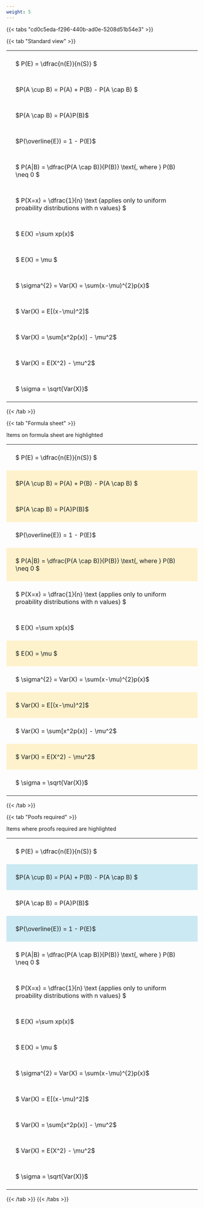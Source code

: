 ```yaml
---
weight: 5
---
```


{{< tabs "cd0c5eda-f296-440b-ad0e-5208d51b54e3" >}}

{{< tab "Standard view" >}}

<style type="text/css">
#T_8006f th.col_heading {
  text-align: left;
  font-size: 1em;
}
#T_8006f td {
  text-align: left;
  font-size: 1em;
  padding: 1.5em;
}
</style>
<table id="T_8006f">
  <thead>
  </thead>
  <tbody>
    <tr>
      <td id="T_8006f_row0_col0" class="data row0 col0" >$ P(E) = \dfrac{n(E)}{n(S)} $</td>
    </tr>
    <tr>
      <td id="T_8006f_row1_col0" class="data row1 col0" >$P(A \cup B) = P(A) + P(B) - P(A \cap B) $</td>
    </tr>
    <tr>
      <td id="T_8006f_row2_col0" class="data row2 col0" >$P(A \cap B)  = P(A)P(B)$</td>
    </tr>
    <tr>
      <td id="T_8006f_row3_col0" class="data row3 col0" >$P(\overline{E}) = 1 - P(E)$</td>
    </tr>
    <tr>
      <td id="T_8006f_row4_col0" class="data row4 col0" >$ P(A|B) = \dfrac{P(A \cap B)}{P(B)} \text{, where } P(B) \neq 0 $</td>
    </tr>
    <tr>
      <td id="T_8006f_row5_col0" class="data row5 col0" >$ P(X=x) =  \dfrac{1}{n} 
\text {applies only to uniform proability distributions with n values} $</td>
    </tr>
    <tr>
      <td id="T_8006f_row6_col0" class="data row6 col0" >$ E(X) =\sum xp(x)$</td>
    </tr>
    <tr>
      <td id="T_8006f_row7_col0" class="data row7 col0" >$ E(X) = \mu $</td>
    </tr>
    <tr>
      <td id="T_8006f_row8_col0" class="data row8 col0" >$ \sigma^{2} = Var(X) = \sum(x-\mu)^{2}p(x)$</td>
    </tr>
    <tr>
      <td id="T_8006f_row9_col0" class="data row9 col0" >$ Var(X) = E[(x-\mu)^2]$</td>
    </tr>
    <tr>
      <td id="T_8006f_row10_col0" class="data row10 col0" >$ Var(X) = \sum[x^2p(x)] - \mu^2$</td>
    </tr>
    <tr>
      <td id="T_8006f_row11_col0" class="data row11 col0" >$ Var(X) = E(X^2) - \mu^2$</td>
    </tr>
    <tr>
      <td id="T_8006f_row12_col0" class="data row12 col0" >$ \sigma = \sqrt{Var(X)}$</td>
    </tr>
  </tbody>
</table>
{{< /tab >}}

{{< tab "Formula sheet" >}}

Items on formula sheet are highlighted 
<br>
<style type="text/css">
#T_33d7b th.col_heading {
  text-align: left;
  font-size: 1em;
}
#T_33d7b td {
  text-align: left;
  font-size: 1em;
  padding: 1.5em;
}
#T_33d7b_row0_col0, #T_33d7b_row3_col0, #T_33d7b_row5_col0, #T_33d7b_row6_col0, #T_33d7b_row8_col0, #T_33d7b_row10_col0, #T_33d7b_row12_col0 {
  background-color: rgba(0,0,0,0);
}
#T_33d7b_row1_col0, #T_33d7b_row2_col0, #T_33d7b_row4_col0, #T_33d7b_row7_col0, #T_33d7b_row9_col0, #T_33d7b_row11_col0 {
  background-color: rgba(255,194,10, 0.2);
}
</style>
<table id="T_33d7b">
  <thead>
  </thead>
  <tbody>
    <tr>
      <td id="T_33d7b_row0_col0" class="data row0 col0" >$ P(E) = \dfrac{n(E)}{n(S)} $</td>
    </tr>
    <tr>
      <td id="T_33d7b_row1_col0" class="data row1 col0" >$P(A \cup B) = P(A) + P(B) - P(A \cap B) $</td>
    </tr>
    <tr>
      <td id="T_33d7b_row2_col0" class="data row2 col0" >$P(A \cap B)  = P(A)P(B)$</td>
    </tr>
    <tr>
      <td id="T_33d7b_row3_col0" class="data row3 col0" >$P(\overline{E}) = 1 - P(E)$</td>
    </tr>
    <tr>
      <td id="T_33d7b_row4_col0" class="data row4 col0" >$ P(A|B) = \dfrac{P(A \cap B)}{P(B)} \text{, where } P(B) \neq 0 $</td>
    </tr>
    <tr>
      <td id="T_33d7b_row5_col0" class="data row5 col0" >$ P(X=x) =  \dfrac{1}{n} 
\text {applies only to uniform proability distributions with n values} $</td>
    </tr>
    <tr>
      <td id="T_33d7b_row6_col0" class="data row6 col0" >$ E(X) =\sum xp(x)$</td>
    </tr>
    <tr>
      <td id="T_33d7b_row7_col0" class="data row7 col0" >$ E(X) = \mu $</td>
    </tr>
    <tr>
      <td id="T_33d7b_row8_col0" class="data row8 col0" >$ \sigma^{2} = Var(X) = \sum(x-\mu)^{2}p(x)$</td>
    </tr>
    <tr>
      <td id="T_33d7b_row9_col0" class="data row9 col0" >$ Var(X) = E[(x-\mu)^2]$</td>
    </tr>
    <tr>
      <td id="T_33d7b_row10_col0" class="data row10 col0" >$ Var(X) = \sum[x^2p(x)] - \mu^2$</td>
    </tr>
    <tr>
      <td id="T_33d7b_row11_col0" class="data row11 col0" >$ Var(X) = E(X^2) - \mu^2$</td>
    </tr>
    <tr>
      <td id="T_33d7b_row12_col0" class="data row12 col0" >$ \sigma = \sqrt{Var(X)}$</td>
    </tr>
  </tbody>
</table>
{{< /tab >}}

{{< tab "Poofs required" >}}

Items where proofs required are highlighted 
<br>
<style type="text/css">
#T_246c2 th.col_heading {
  text-align: left;
  font-size: 1em;
}
#T_246c2 td {
  text-align: left;
  font-size: 1em;
  padding: 1.5em;
}
#T_246c2_row0_col0, #T_246c2_row2_col0, #T_246c2_row4_col0, #T_246c2_row5_col0, #T_246c2_row6_col0, #T_246c2_row7_col0, #T_246c2_row8_col0, #T_246c2_row9_col0, #T_246c2_row10_col0, #T_246c2_row11_col0, #T_246c2_row12_col0 {
  background-color: rgba(0,0,0,0);
}
#T_246c2_row1_col0, #T_246c2_row3_col0 {
  background-color: rgba(0,150,200, 0.2);
}
</style>
<table id="T_246c2">
  <thead>
  </thead>
  <tbody>
    <tr>
      <td id="T_246c2_row0_col0" class="data row0 col0" >$ P(E) = \dfrac{n(E)}{n(S)} $</td>
    </tr>
    <tr>
      <td id="T_246c2_row1_col0" class="data row1 col0" >$P(A \cup B) = P(A) + P(B) - P(A \cap B) $</td>
    </tr>
    <tr>
      <td id="T_246c2_row2_col0" class="data row2 col0" >$P(A \cap B)  = P(A)P(B)$</td>
    </tr>
    <tr>
      <td id="T_246c2_row3_col0" class="data row3 col0" >$P(\overline{E}) = 1 - P(E)$</td>
    </tr>
    <tr>
      <td id="T_246c2_row4_col0" class="data row4 col0" >$ P(A|B) = \dfrac{P(A \cap B)}{P(B)} \text{, where } P(B) \neq 0 $</td>
    </tr>
    <tr>
      <td id="T_246c2_row5_col0" class="data row5 col0" >$ P(X=x) =  \dfrac{1}{n} 
\text {applies only to uniform proability distributions with n values} $</td>
    </tr>
    <tr>
      <td id="T_246c2_row6_col0" class="data row6 col0" >$ E(X) =\sum xp(x)$</td>
    </tr>
    <tr>
      <td id="T_246c2_row7_col0" class="data row7 col0" >$ E(X) = \mu $</td>
    </tr>
    <tr>
      <td id="T_246c2_row8_col0" class="data row8 col0" >$ \sigma^{2} = Var(X) = \sum(x-\mu)^{2}p(x)$</td>
    </tr>
    <tr>
      <td id="T_246c2_row9_col0" class="data row9 col0" >$ Var(X) = E[(x-\mu)^2]$</td>
    </tr>
    <tr>
      <td id="T_246c2_row10_col0" class="data row10 col0" >$ Var(X) = \sum[x^2p(x)] - \mu^2$</td>
    </tr>
    <tr>
      <td id="T_246c2_row11_col0" class="data row11 col0" >$ Var(X) = E(X^2) - \mu^2$</td>
    </tr>
    <tr>
      <td id="T_246c2_row12_col0" class="data row12 col0" >$ \sigma = \sqrt{Var(X)}$</td>
    </tr>
  </tbody>
</table>
{{< /tab >}}
{{< /tabs >}}